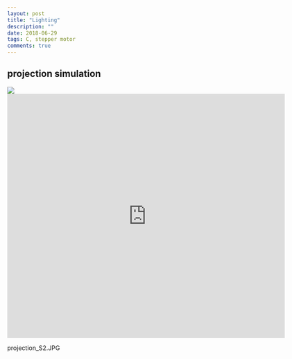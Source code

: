 ```yaml
---
layout: post
title: "Lighting"
description: ""
date: 2018-06-29
tags: C, stepper motor
comments: true
---
```


## projection simulation


<img src="/friendred_blog/assets/images/projection_S.JPG">

<iframe width="640" height="564" src="https://player.vimeo.com/video/282720648" frameborder="0" allowFullScreen mozallowfullscreen webkitAllowFullScreen></iframe>

projection_S2.JPG

